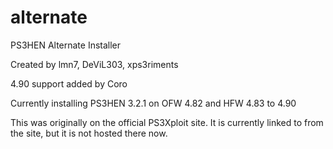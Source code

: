 # alternate
PS3HEN Alternate Installer

Created by lmn7, DeViL303, xps3riments

4.90 support added by Coro

Currently installing PS3HEN 3.2.1 on OFW 4.82 and HFW 4.83 to 4.90

This was originally on the official PS3Xploit site. It is currently linked to from the site, but it is not hosted there now.